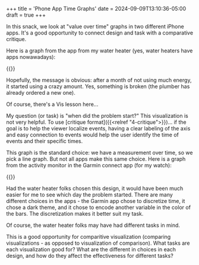 +++
title = 'Phone App Time Graphs'
date = 2024-09-09T13:10:36-05:00
draft = true
+++

In this snack, we look at "value over time" graphs in two different iPhone apps. It's a good opportunity to connect design and task with a comparative critique.

<!--more-->

Here is a graph from the app from my water heater (yes, water heaters have apps nowawadays):

{{<rimage src="water-heater-energy-usage.png" caption="Energy usage from my water heater." attr="Screenshot from the AOSmith app on my iPhone.">}}

Hopefully, the message is obvious: after a month of not using much energy, it started using a crazy amount. Yes, something is broken (the plumber has already ordered a new one).

Of course, there's a Vis lesson here...

My question (or task) is "when did the problem start?" This visualization is not very helpful. To use [critique format]({{<relref "4-critique">}})... if the goal is to help the viewer localize events, having a clear labeling of the axis and easy connection to events would help the user identify the time of events and their specific times.

This graph is the standard choice: we have a measurement over time, so we pick a line graph. But not all apps make this same choice. Here is a graph from the activity monitor in the Garmin connect app (for my watch):

{{<rimage src="garmin-steps.png" caption="Steps per day from my Garmin watch." attr="Screenshot from the Garmin Connect app on my iPhone.">}}

Had the water heater folks chosen this design, it would have been much easier for me to see which day the problem started. There are many different choices in the apps - the Garmin app chose to discretize time, it chose a dark theme, and it chose to encode another variable in the color of the bars. The discretization makes it better suit my task.

Of course, the water heater folks may have had different tasks in mind. 

This is a good opportunity for comparitive visualization (comparing visualizations - as opposed to visualization of comparison). What tasks are each visualization good for? What are the different in choices in each design, and how do they affect the effectiveness for different tasks?

